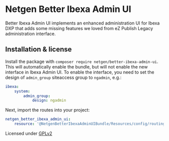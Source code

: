 Netgen Better Ibexa Admin UI
============================

Better Ibexa Admin UI implements an enhanced administration UI for Ibexa DXP
that adds some missing features we loved from eZ Publish Legacy administration
interface.

Installation & license
----------------------

Install the package with `composer require netgen/better-ibexa-admin-ui`. This
will automatically enable the bundle, but will not enable the new interface in
Ibexa Admin UI. To enable the interface, you need to set the design of
`admin_group` siteaccess group to `ngadmin`, e.g.:

```yaml
ibexa:
    system:
        admin_group:
            design: ngadmin
```

Next, import the routes into your project:

```yaml
netgen_better_ibexa_admin_ui:
    resource: '@NetgenBetterIbexaAdminUIBundle/Resources/config/routing.yaml'

```

Licensed under [GPLv2](LICENSE)

